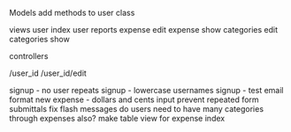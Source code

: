 Models
  add methods to user class

views
  user index
  user reports
  expense edit
  expense show
  categories edit
  categories show

controllers

  /user_id
  /user_id/edit

signup - no user repeats
signup - lowercase usernames
signup - test email format
new expense - dollars and cents input
prevent repeated form submittals
fix flash messages
do users need to have many categories through expenses also?
make table view for expense index
